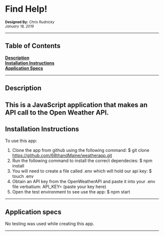 # Find Help!
<sup>**Designed By:** _Chris Rudnicky_</sup>  
<sup>_January 18, 2019_</sup>

---

## Table of Contents

**[Description](#description)**<br>
**[Installation Instructions](#installation-instructions)**<br>
**[Application Specs](#application-specs)**<br>


---
## Description

This is a JavaScript application that makes an API call to the Open Weather API.
---
## Installation Instructions

To use this app:
1. Clone the app from github using the following command:
        $ git clone https://github.com/68thandMaine/weatherapp.git
2. Run the following command to install the correct dependecies:
        $ npm install
3. You will need to create a file called .env which will hold our api key:
        $ touch .env
4. Obtain an API key from the OpenWeatherAPI and paste it into your .env file verbatium:
        API_KEY= (paste your key here)
5. Open the test environment to see use the app:
        $ npm start

---

## Application specs

No testing was used while creating this app.

---
